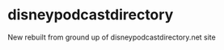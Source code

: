 disneypodcastdirectory
======================

New rebuilt from ground up of disneypodcastdirectory.net site
